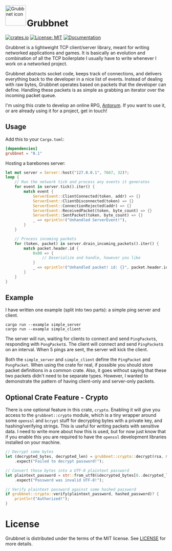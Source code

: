 <a href="https://github.com/Dooskington/grubbnet/">
    <img src="https://i.imgur.com/O2XnKQE.png" alt="Grubbnet icon" title="Antorum" align="left" height="64" width="64" />
</a>

Grubbnet
========
[![crates.io](https://img.shields.io/crates/v/grubbnet.svg)](https://crates.io/crates/grubbnet)
[![License: MIT](https://img.shields.io/badge/License-MIT-yellow.svg)](https://opensource.org/licenses/MIT)
[![Documentation](https://docs.rs/grubbnet/badge.svg)](https://docs.rs/grubbnet)

Grubbnet is a lightweight TCP client/server library, meant for writing networked applications and games. 
It is basically an evolution and combination of all the TCP boilerplate I usually have to write whenever
I work on a networked project.

Grubbnet abstracts socket code, keeps track of connections, and delivers everything back to the developer in a
nice list of events. Instead of dealing with raw bytes, Grubbnet operates based on packets that the developer can
define. Handling these packets is as simple as grabbing an iterator over the incoming packet queue.

I'm using this crate to develop an online RPG, [Antorum](https://dooskington.com/dev-log/0). If you want to use it, 
or are already using it for a project, get in touch!

## Usage
 Add this to your `Cargo.toml`:
 ```toml
 [dependencies]
 grubbnet = "0.1"
 ```

Hosting a barebones server:
```rust
let mut server = Server::host("127.0.0.1", 7667, 32)?;
loop {
    // Run the network tick and process any events it generates
    for event in server.tick().iter() {
        match event {
            ServerEvent::ClientConnected(token, addr) => {}
            ServerEvent::ClientDisconnected(token) => {}
            ServerEvent::ConnectionRejected(addr) => {}
            ServerEvent::ReceivedPacket(token, byte_count) => {}
            ServerEvent::SentPacket(token, byte_count) => {}
            _ => eprintln!("Unhandled ServerEvent!"),
        }
    }

    // Process incoming packets
    for (token, packet) in server.drain_incoming_packets().iter() {
        match packet.header.id {
            0x00 => { 
                // Deserialize and handle, however you like
            }
            _ => eprintln!("Unhandled packet! id: {}", packet.header.id)
        }
    }
}
```

## Example
I have written one example (split into two parts): a simple ping server and client.
 ```
cargo run --example simple_server
cargo run --example simple_client
 ```

The server will run, waiting for clients to connect and send `PingPacket`s, responding with `PongPacket`s.
The client will connect and send `PingPacket`s on an interval. When 5 pings are sent, the server will kick the client.

Both the `simple_server` and `simple_client` define the `PingPacket` and `PongPacket`. When using the crate for
real, if possible you should store packet definitions in a common crate. Also, it goes without saying that
these two packets didn't need to be separate types. However, I wanted to demonstrate the pattern of having
client-only and server-only packets.

## Optional Crate Feature - Crypto
There is one optional feature in this crate, `crypto`.
Enabling it will give you access to the `grubbnet::crypto` module, which is a tiny wrapper around some `openssl` and `bcrypt`
stuff for decrypting bytes with a private key, and hashing/verifying strings. This is useful for writing packets with sensitive data.
I need to write more about how this is used, but for now just know that if you enable this you are required to have the `openssl` development
libraries installed on your machine.

```rust
// Decrypt some bytes
let (decrypted_bytes, decrypted_len) = grubbnet::crypto::decrypt(rsa, &encrypted_bytes)
    .expect("Failed to decrypt password!");

// Convert those bytes into a UTF-8 plaintext password
let plaintext_password = str::from_utf8(&decrypted_bytes[0..decrypted_len])
    .expect("Password was invalid UTF-8!");

// Verify plaintext password against some hashed password
if grubbnet::crypto::verify(plaintext_password, hashed_password)? {
    println!("Authorized!");
}
```

# License

Grubbnet is distributed under the terms of the MIT license.
See [LICENSE](LICENSE) for more details.
